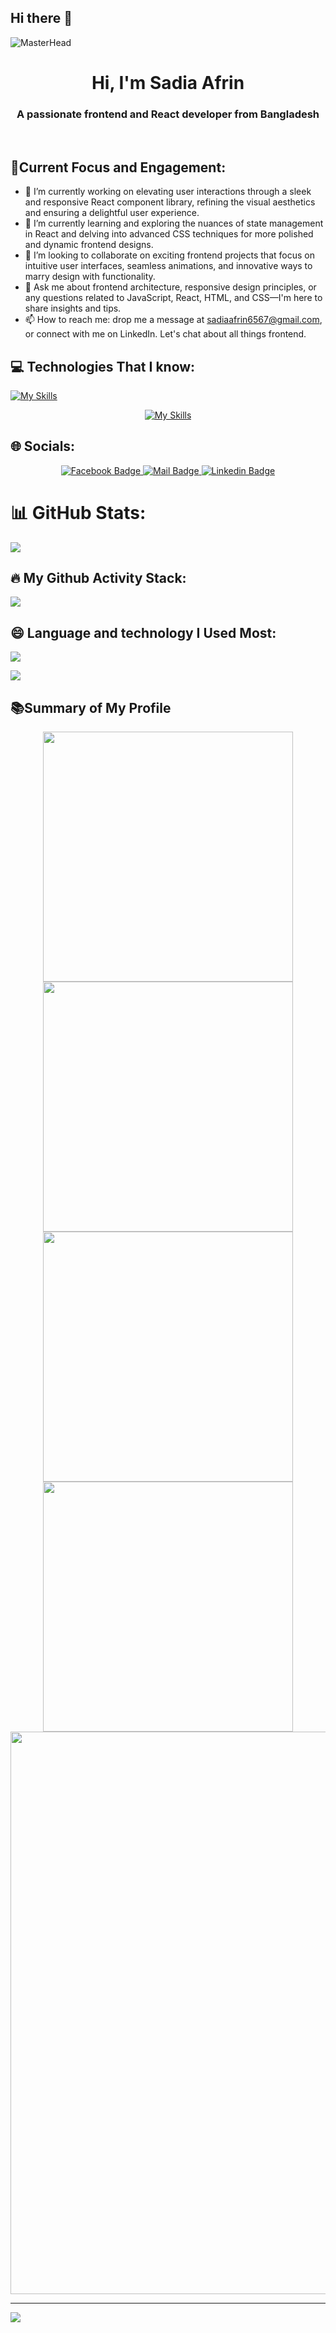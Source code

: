 ## Hi there 👋

![MasterHead](https://i.ibb.co/TtDs39C/Black-Technology-Linked-In-Banner.png)

<h1 align="center">Hi, I'm Sadia Afrin</h1>
<h3 align="center">A passionate frontend and React developer from Bangladesh</h3>
<br/>



## 🎯Current Focus and Engagement:
- 🔭 I’m currently working on elevating user interactions through a sleek and responsive React component library, refining the visual aesthetics and ensuring a delightful user experience.
- 🌱 I’m currently learning and exploring the nuances of state management in React and delving into advanced CSS techniques for more polished and dynamic frontend designs.
- 👯 I’m looking to collaborate on exciting frontend projects that focus on intuitive user interfaces, seamless animations, and innovative ways to marry design with functionality.
- 💬 Ask me about frontend architecture, responsive design principles, or any questions related to JavaScript, React, HTML, and CSS—I'm here to share insights and tips.
- 📫 How to reach me: drop me a message at sadiaafrin6567@gmail.com, or connect with me on LinkedIn. Let's chat about all things frontend.







## 💻 Technologies That I know:
[![My Skills](https://skillicons.dev/icons?i=html,css,js,react,tailwind,vite,firebase,mongodb,nodejs,express,git)](https://skillicons.dev)

<p align="center">
  <a href="https://skillicons.dev">
    <img alt="My Skills" src="https://skillicons.dev/icons?i=html,css,js,react,tailwind,vite,firebase,mongodb,nodejs,express,git">
  </a>
</p>




## 🌐 Socials:



<div align="center">
  <a href="https://www.facebook.com/sadia6567">
    <img src="https://img.shields.io/badge/Facebook-1877F2?style=for-the-badge&logo=facebook&logoColor=white" alt="Facebook Badge">
  </a>
  <a href="mailto:sadiaafrin6567@gmail.com">
    <img src="https://img.shields.io/badge/Gmail-D14836?style=for-the-badge&logo=gmail&logoColor=white" alt="Mail Badge">
  </a>
  <a href="https://www.linkedin.com/in/sadia-afrin-b3b260235">
    <img src="https://img.shields.io/badge/LinkedIn-0077B5?style=for-the-badge&logo=linkedin&logoColor=white" alt="Linkedin Badge">
  </a>
</div>





# 📊 GitHub Stats:
![](https://github-readme-stats.vercel.app/api?username=sadiaafrin67&theme=dark&hide_border=false&include_all_commits=false&count_private=false)<br/>


## 🔥 My Github Activity Stack:
![](https://github-readme-streak-stats.herokuapp.com/?user=sadiaafrin67&theme=dark&hide_border=false)<br/>


## 😄 Language and technology I Used Most:
![](https://github-readme-stats.vercel.app/api/top-langs/?username=sadiaafrin67&theme=dark&hide_border=false&include_all_commits=false&count_private=false&layout=compact)

![](http://github-profile-summary-cards.vercel.app/api/cards/profile-details?username={sadiaafrin67}&theme={radical})


##  📚Summary of My Profile

<div align="center">



<img src="http://github-profile-summary-cards.vercel.app/api/cards/repos-per-language?username=sadiaafrin67&theme=radical" width="400"/>

<img src="http://github-profile-summary-cards.vercel.app/api/cards/most-commit-language?username=sadiaafrin67&theme=radical" width="400"/>

<img src="http://github-profile-summary-cards.vercel.app/api/cards/stats?username=sadiaafrin67&theme=radical" width="400"/>

<img src="http://github-profile-summary-cards.vercel.app/api/cards/productive-time?username=sadiaafrin67&theme=radical&utcOffset=8" width="400"/>
<img src="http://github-profile-summary-cards.vercel.app/api/cards/profile-details?username=sadiaafrin67&theme=radical" width="900"/>
</div>




---
[![](https://visitcount.itsvg.in/api?id=sadiaafrin67&icon=0&color=0)](https://visitcount.itsvg.in)



